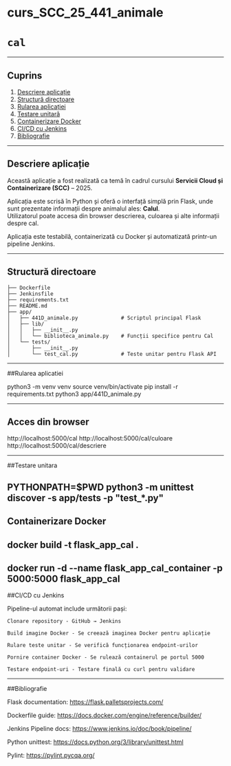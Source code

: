 
# curs_SCC_25_441_animale

# `cal`

---

## Cuprins

1. [Descriere aplicație](#descriere-aplicație)
2. [Structură directoare](#structură-directoare)
3. [Rularea aplicației](#rularea-aplicației)
4. [Testare unitară](#testare-unitară)
5. [Containerizare Docker](#containerizare-docker)
6. [CI/CD cu Jenkins](#cicd-cu-jenkins)
7. [Bibliografie](#bibliografie)

---

## Descriere aplicație

Această aplicație a fost realizată ca temă în cadrul cursului **Servicii Cloud și Containerizare (SCC)** – 2025.

Aplicația este scrisă în Python și oferă o interfață simplă prin Flask, unde sunt prezentate informații despre animalul ales: **Calul**.  
Utilizatorul poate accesa din browser descrierea, culoarea și alte informații despre cal.

Aplicația este testabilă, containerizată cu Docker și automatizată printr-un pipeline Jenkins.

---

## Structură directoare

```text
├── Dockerfile
├── Jenkinsfile
├── requirements.txt
├── README.md
├── app/
│   ├── 441D_animale.py              # Scriptul principal Flask
│   ├── lib/
│   │   ├── __init__.py
│   │   └── biblioteca_animale.py    # Funcții specifice pentru Cal
│   └── tests/
│       ├── __init__.py
│       └── test_cal.py              # Teste unitar pentru Flask API

```
---


##Rularea aplicatiei

python3 -m venv venv
source venv/bin/activate
pip install -r requirements.txt
python3 app/441D_animale.py

---

## Acces din browser
http://localhost:5000/cal
http://localhost:5000/cal/culoare
http://localhost:5000/cal/descriere

---

##Testare unitara

PYTHONPATH=$PWD python3 -m unittest discover -s app/tests -p "test_*.py"
---
## Containerizare Docker

docker build -t flask_app_cal .
---


docker run -d --name flask_app_cal_container -p 5000:5000 flask_app_cal
---

##CI/CD cu Jenkins

Pipeline-ul automat include următorii pași:

    Clonare repository - GitHub → Jenkins

    Build imagine Docker - Se creează imaginea Docker pentru aplicație

    Rulare teste unitar - Se verifică funcționarea endpoint-urilor

    Pornire container Docker - Se rulează containerul pe portul 5000

    Testare endpoint-uri - Testare finală cu curl pentru validare
---

##Bibliografie

Flask documentation: https://flask.palletsprojects.com/

Dockerfile guide: https://docs.docker.com/engine/reference/builder/

Jenkins Pipeline docs: https://www.jenkins.io/doc/book/pipeline/

Python unittest: https://docs.python.org/3/library/unittest.html

Pylint: https://pylint.pycqa.org/
